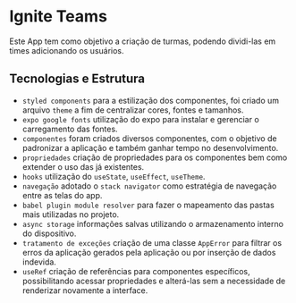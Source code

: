 # Ignite Teams

Este App tem como objetivo a criação de turmas, podendo dividi-las em times adicionando os usuários.

## Tecnologias e Estrutura

- `styled components` para a estilização dos componentes, foi criado um arquivo `theme` a fim de centralizar cores, fontes e tamanhos.
- `expo google fonts` utilização do expo para instalar e gerenciar o carregamento das fontes.
- `componentes` foram criados diversos componentes, com o objetivo de padronizar a aplicação e também ganhar tempo no desenvolvimento.
- `propriedades` criação de propriedades para os componentes bem como extender o uso das já existentes.
- `hooks` utilização do `useState`, `useEffect`, `useTheme`.
- `navegação` adotado o `stack navigator` como estratégia de navegação entre as telas do app.
- `babel plugin module resolver` para fazer o mapeamento das pastas mais utilizadas no projeto.
- `async storage` informações salvas utilizando o armazenamento interno do dispositivo.
- `tratamento de exceções` criação de uma classe `AppError` para filtrar os erros da aplicação gerados pela aplicação ou por inserção de dados indevida.
- `useRef` criação de referências para componentes específicos, possibilitando acessar propriedades e alterá-las sem a necessidade de renderizar novamente a interface.